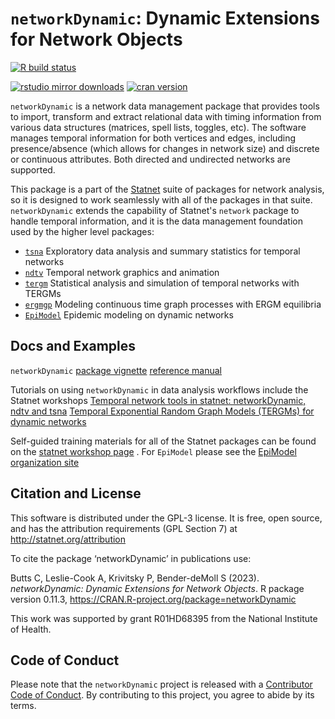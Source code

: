# `networkDynamic`:  Dynamic Extensions for Network Objects

[![R build status](https://github.com/statnet/networkDynamic/workflows/R-CMD-check/badge.svg)](https://github.com/statnet/networkDynamic/actions)

[![rstudio mirror downloads](https://cranlogs.r-pkg.org/badges/networkDynamic?color=2ED968)](https://cranlogs.r-pkg.org/)
[![cran version](https://www.r-pkg.org/badges/version/networkDynamic)](https://cran.r-project.org/package=networkDynamic)

`networkDynamic` is a network data management package that provides tools to import, transform and extract relational data with timing information from various data structures (matrices, spell lists, toggles, etc). The software manages temporal information for both vertices and edges, including presence/absence (which allows for changes in network size) and discrete or continuous attributes.  Both directed and undirected networks are supported.

This package is a part of the [Statnet](https://statnet.org) suite of packages for network analysis, so it is designed to work seamlessly with all of the packages in that suite. `networkDynamic` extends the capability of Statnet's `network` package to handle temporal information, and it is the data management foundation used by the higher level packages: 
* [`tsna`](https://github.com/statnet/tsna) Exploratory data analysis and summary statistics for temporal networks
* [`ndtv`](https://github.com/statnet/ndtv) Temporal network graphics and animation
* [`tergm`](https://github.com/statnet/tergm) Statistical analysis and simulation of temporal networks with TERGMs
* [`ergmgp`](https://github.com/statnet/ergmgp) Modeling continuous time graph processes with ERGM equilibria
* [`EpiModel`](https://www.epimodel.org/) Epidemic modeling on dynamic networks

## Docs and Examples

`networkDynamic` [package vignette](https://CRAN.R-project.org/package=networkDynamic/vignettes/networkDynamic.pdf) [reference manual](https://CRAN.R-project.org/package=networkDynamic/networkDynamic.pdf) 

Tutorials on using `networkDynamic` in data analysis workflows include the Statnet workshops [Temporal network tools in statnet: networkDynamic, ndtv and tsna](https://statnet.org/workshop-ndtv/ndtv_workshop.html) [Temporal Exponential Random Graph Models (TERGMs) for dynamic networks](https://statnet.org/workshop-tergm/)

Self-guided training materials for all of the Statnet packages can be found on the [statnet workshop page](https://statnet.org/workshops/) .  For `EpiModel` please see the [EpiModel organization site](https://www.epimodel.org/)



## Citation and License

This software is distributed under the GPL-3 license.  It is free, open source, and has the attribution requirements (GPL Section 7) at
http://statnet.org/attribution

To cite the package ‘networkDynamic’ in publications use:

  Butts C, Leslie-Cook A, Krivitsky P, Bender-deMoll S
  (2023). _networkDynamic: Dynamic Extensions for Network Objects_. R package version 0.11.3,
  <https://CRAN.R-project.org/package=networkDynamic>
  
This work was supported by grant R01HD68395 from the National Institute of Health.


## Code of Conduct
  
Please note that the `networkDynamic` project is released with a [Contributor Code of Conduct](https://contributor-covenant.org/version/2/1/CODE_OF_CONDUCT.html). By contributing to this project, you agree to abide by its terms.

